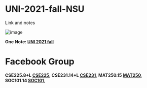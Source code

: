 # UNI-2021-fall-NSU
Link and notes

![image](https://user-images.githubusercontent.com/63500913/136257554-b73b5bd4-61c0-4ca7-b034-c4808f62c7ce.png)

**One Note: [UNI 2021 fall](https://1drv.ms/u/s!AuHQESQOn6HwlykHW6ySt94mjJN4)**

# Facebook Group
__CSE225.8+L [CSE225](https://www.facebook.com/groups/553515292398006)__,
__CSE231.14+L [CSE231](https://www.facebook.com/groups/1262494590874256)__,
__MAT250.15 [MAT250](https://www.facebook.com/groups/322792622939483)__,
__SOC101.14 [SOC101](https://www.facebook.com/groups/2914853945446558)__,

